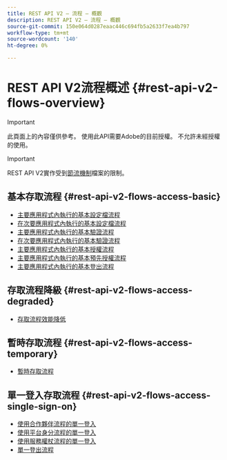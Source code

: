 ```yaml
---
title: REST API V2 — 流程 — 概觀
description: REST API V2 — 流程 — 概觀
source-git-commit: 150e064d0287eaac446c694fb5a2633f7ea4b797
workflow-type: tm+mt
source-wordcount: '140'
ht-degree: 0%

---
```



# REST API V2流程概述 {#rest-api-v2-flows-overview}

>[!IMPORTANT]
>
> 此頁面上的內容僅供參考。 使用此API需要Adobe的目前授權。 不允許未經授權的使用。

>[!IMPORTANT]
>
> REST API V2實作受到[節流機制](/help/authentication/throttling-mechanism.md)檔案的限制。

## 基本存取流程 {#rest-api-v2-flows-access-basic}

* [主要應用程式內執行的基本設定檔流程](./basic-access-flows/rest-api-v2-basic-profiles-primary-application-flow.md)
* [在次要應用程式內執行的基本設定檔流程](./basic-access-flows/rest-api-v2-basic-profiles-secondary-application-flow.md)
* [主要應用程式內執行的基本驗證流程](./basic-access-flows/rest-api-v2-basic-authentication-primary-application-flow.md)
* [在次要應用程式內執行的基本驗證流程](./basic-access-flows/rest-api-v2-basic-authentication-secondary-application-flow.md)
* [主要應用程式內執行的基本授權流程](./basic-access-flows/rest-api-v2-basic-authorization-primary-application-flow.md)
* [主要應用程式內執行的基本預先授權流程](./basic-access-flows/rest-api-v2-basic-preauthorization-primary-application-flow.md)
* [主要應用程式內執行的基本登出流程](./basic-access-flows/rest-api-v2-basic-logout-primary-application-flow.md)

## 存取流程降級 {#rest-api-v2-flows-access-degraded}

* [存取流程效能降低](./degraded-access-flows/rest-api-v2-access-degraded-flows.md)

## 暫時存取流程 {#rest-api-v2-flows-access-temporary}

* [暫時存取流程](./temporary-access-flows/rest-api-v2-access-temporary-flows.md)

## 單一登入存取流程 {#rest-api-v2-flows-access-single-sign-on}

* [使用合作夥伴流程的單一登入](./single-sign-on-access-flows/rest-api-v2-single-sign-on-partner-flows.md)
* [使用平台身分流程的單一登入](./single-sign-on-access-flows/rest-api-v2-single-sign-on-platform-identity-flows.md)
* [使用服務權杖流程的單一登入](./single-sign-on-access-flows/rest-api-v2-single-sign-on-service-token-flows.md)
* [單一登出流程](./single-sign-on-access-flows/rest-api-v2-single-sign-on-logout-flow.md)
